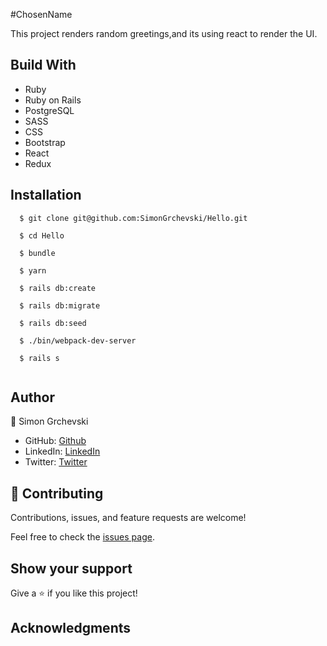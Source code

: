 #ChosenName

This project renders random greetings,and its using react to render the UI.

## Build With

- Ruby
- Ruby on Rails
- PostgreSQL
- SASS
- CSS
- Bootstrap
- React
- Redux

## Installation
```
  $ git clone git@github.com:SimonGrchevski/Hello.git

  $ cd Hello

  $ bundle

  $ yarn

  $ rails db:create

  $ rails db:migrate

  $ rails db:seed

  $ ./bin/webpack-dev-server

  $ rails s
  
```


## Author

👤 Simon Grchevski

- GitHub: [Github](https://github.com/SimonGrchevski)
- LinkedIn: [LinkedIn](https://www.linkedin.com/in/simon-grchevski-682935209/)
- Twitter: [Twitter](https://twitter.com/grchevski)

## 🤝 Contributing

Contributions, issues, and feature requests are welcome!

Feel free to check the [issues page](../../issues/).

## Show your support

Give a ⭐️ if you like this project!

## Acknowledgments
